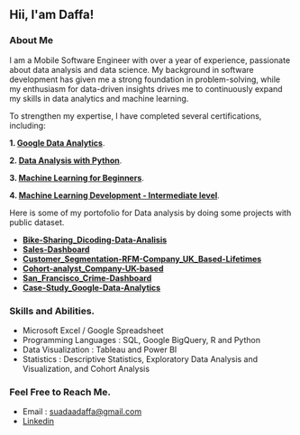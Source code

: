 ## Hii, I'am Daffa!

### About Me

I am a Mobile Software Engineer with over a year of experience, passionate about data analysis and data science. My background in software development has given me a strong foundation in problem-solving, while my enthusiasm for data-driven insights drives me to continuously expand my skills in data analytics and machine learning.

To strengthen my expertise, I have completed several certifications, including:

**1. [Google Data Analytics](https://coursera.org/share/58eed59e497d5976825f09ac9c26bcf1)**.

**2. [Data Analysis with Python](https://www.dicoding.com/certificates/53XEQKR2VXRN)**.

**3. [Machine Learning for Beginners](https://www.dicoding.com/certificates/NVP756984XR0)**.

**4. [Machine Learning Development - Intermediate level](https://www.dicoding.com/certificates/JLX19JLW6P72)**.


Here is some of my portofolio for Data analysis by doing some projects with public dataset.

* **[Bike-Sharing_Dicoding-Data-Analisis](https://github.com/DaffaSuadaa/Bike-Sharing_Dicoding-Data-Analisis)**
* **[Sales-Dashboard](https://github.com/DaffaSuadaa/Sales-Dashboard)**
* **[Customer_Segmentation-RFM-Company_UK_Based-Lifetimes](https://github.com/DaffaSuadaa/Customer_Segmentation-RFM-Company_UK_Based-Lifetimes)**
* **[Cohort-analyst_Company-UK-based](https://github.com/DaffaSuadaa/Cohort-analyst_Company-UK-based)**
* **[San_Francisco_Crime-Dashboard](https://github.com/DaffaSuadaa/San_Francisco_Crime-Dashboard)**
* **[Case-Study_Google-Data-Analytics](https://github.com/DaffaSuadaa/Case-Study_Google-Data-Analytics)**


### Skills and Abilities.
* Microsoft Excel / Google Spreadsheet
* Programming Languages : SQL, Google BigQuery, R and Python
* Data Visualization : Tableau and Power BI
* Statistics : Descriptive Statistics, Exploratory Data Analysis and Visualization, and Cohort Analysis


### Feel Free to Reach Me.
* Email : suadaadaffa@gmail.com
* [Linkedin](https://linkedin.com/in/daffa-suada-03212521a/)

